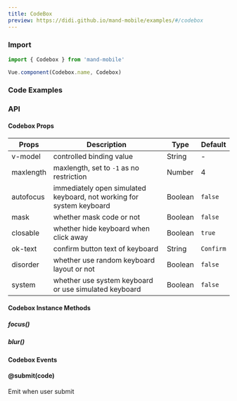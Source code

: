```yaml
---
title: CodeBox
preview: https://didi.github.io/mand-mobile/examples/#/codebox
---
```


### Import

```javascript
import { Codebox } from 'mand-mobile'

Vue.component(Codebox.name, Codebox)
```

### Code Examples
<!-- DEMO -->

### API

#### Codebox Props
| Props | Description | Type | Default |
|----|-----|------|------|
| v-model | controlled binding value | String | - |
| maxlength | maxlength, set to `-1` as no restriction | Number | 4 |
| autofocus | immediately open simulated keyboard, not working for system keyboard | Boolean | `false` |
| mask | whether mask code or not | Boolean | `false` |
| closable | whether hide keyboard when click away | Boolean | `true` |
| ok-text | confirm button text of keyboard |String| `Confirm` |
| disorder| whether use random keyboard layout or not | Boolean | `false` |
| system | whether use system keyboard or use simulated keyboard | Boolean | `false` |

#### Codebox Instance Methods

##### focus()

##### blur()

#### Codebox Events

#### @submit(code)
Emit when user submit
